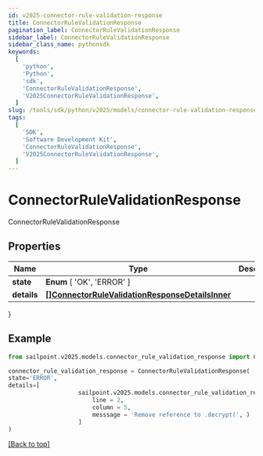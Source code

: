 ```yaml
---
id: v2025-connector-rule-validation-response
title: ConnectorRuleValidationResponse
pagination_label: ConnectorRuleValidationResponse
sidebar_label: ConnectorRuleValidationResponse
sidebar_class_name: pythonsdk
keywords:
  [
    'python',
    'Python',
    'sdk',
    'ConnectorRuleValidationResponse',
    'V2025ConnectorRuleValidationResponse',
  ]
slug: /tools/sdk/python/v2025/models/connector-rule-validation-response
tags:
  [
    'SDK',
    'Software Development Kit',
    'ConnectorRuleValidationResponse',
    'V2025ConnectorRuleValidationResponse',
  ]
---
```


# ConnectorRuleValidationResponse

ConnectorRuleValidationResponse

## Properties

| Name | Type | Description | Notes |
| --- | --- | --- | --- |
| **state** | **Enum** [ 'OK', 'ERROR' ] |  | [required] |
| **details** | [**[]ConnectorRuleValidationResponseDetailsInner**](connector-rule-validation-response-details-inner) |  | [required] |

}

## Example

```python
from sailpoint.v2025.models.connector_rule_validation_response import ConnectorRuleValidationResponse

connector_rule_validation_response = ConnectorRuleValidationResponse(
state='ERROR',
details=[
                    sailpoint.v2025.models.connector_rule_validation_response_details_inner.ConnectorRuleValidationResponse_details_inner(
                        line = 2,
                        column = 5,
                        messsage = 'Remove reference to .decrypt(', )
                    ]
)

```

[[Back to top]](#)
